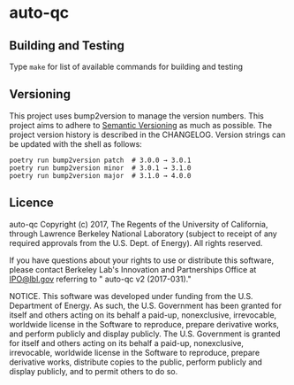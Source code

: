 # auto-qc

## Building and Testing

Type `make` for list of available commands for building and testing

## Versioning

This project uses bump2version to manage the version numbers. This project aims
to adhere to [Semantic Versioning](http://semver.org/) as much as possible. The
project version history is described in the CHANGELOG. Version strings can be
updated with the shell as follows:

```console
poetry run bump2version patch  # 3.0.0 → 3.0.1
poetry run bump2version minor  # 3.0.1 → 3.1.0
poetry run bump2version major  # 3.1.0 → 4.0.0
```

## Licence

auto-qc Copyright (c) 2017, The Regents of the University of California,
through Lawrence Berkeley National Laboratory (subject to receipt of any
required approvals from the U.S. Dept. of Energy).  All rights reserved.

If you have questions about your rights to use or distribute this software,
please contact Berkeley Lab's Innovation and Partnerships Office at
IPO@lbl.gov referring to " auto-qc v2 (2017-031)."

NOTICE.  This software was developed under funding from the U.S. Department
of Energy.  As such, the U.S. Government has been granted for itself and
others acting on its behalf a paid-up, nonexclusive, irrevocable, worldwide
license in the Software to reproduce, prepare derivative works, and perform
publicly and display publicly. The U.S. Government is granted for itself
and others acting on its behalf a paid-up, nonexclusive, irrevocable,
worldwide license in the Software to reproduce, prepare derivative works,
distribute copies to the public, perform publicly and display publicly, and
to permit others to do so.

